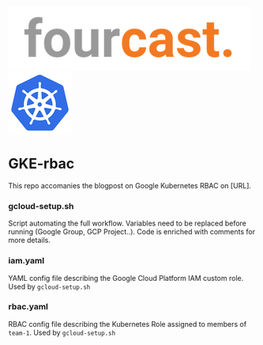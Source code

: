 ![Fourcast Logo](fourcast.png)
![Kubernetes Logo](k8s.png)

# GKE-rbac
This repo accomanies the blogpost on Google Kubernetes RBAC on [URL].

### gcloud-setup.sh
Script automating the full workflow. Variables need to be replaced before running (Google Group, GCP Project..). Code is enriched with comments for more details.

### iam.yaml
YAML config file describing the Google Cloud Platform IAM custom role. Used by `gcloud-setup.sh`

### rbac.yaml
RBAC config file describing the Kubernetes Role assigned to members of `team-1`. Used by `gcloud-setup.sh`
